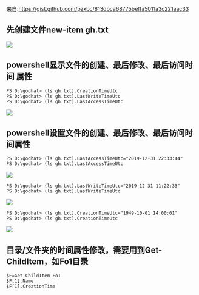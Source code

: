 来自:https://gist.github.com/pzxbc/813dbca68775beffa5011a3c221aac33

## 先创建文件new-item gh.txt

![](https://pic2.zhimg.com/80/v2-fd60fa7899b01b2112175ae8a7818961_hd.jpg)

## powershell显示文件的创建、最后修改、最后访问时间 属性

```
PS D:\godhat> (ls gh.txt).CreationTimeUtc
PS D:\godhat> (ls gh.txt).LastWriteTimeUtc
PS D:\godhat> (ls gh.txt).LastAccessTimeUtc
```

![](https://pic3.zhimg.com/80/v2-785fada2731541f55d8a29d75bc73c5e_hd.jpg)

## powershell设置文件的创建、最后修改、最后访问时间属性

```
PS D:\godhat> (ls gh.txt).LastAccessTimeUtc="2019-12-31 22:33:44"
PS D:\godhat> (ls gh.txt).LastAccessTimeUtc
```

![](https://pic2.zhimg.com/80/v2-3fc27427d2e3f958695fe38159b7877d_hd.jpg)

```
PS D:\godhat> (ls gh.txt).LastWriteTimeUtc="2019-12-31 11:22:33"
PS D:\godhat> (ls gh.txt).LastWriteTimeUtc
```

![](https://pic4.zhimg.com/80/v2-cf7e199bc9377122ad0b05493e63dc2b_hd.jpg)

```
PS D:\godhat> (ls gh.txt).CreationTimeUtc="1949-10-01 14:00:01"
PS D:\godhat> (ls gh.txt).CreationTimeUtc
```

![](https://pic3.zhimg.com/80/v2-b3bba8c11c9e2fe649ea6ca69b9776e6_hd.jpg)

## 目录/文件夹的时间属性修改，需要用到Get-ChildItem，如Fo1目录

```
$F=Get-ChildItem Fo1
$F[1].Name
$F[1].CreationTime
```